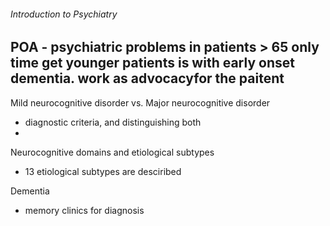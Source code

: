 ###### Introduction to Psychiatry
POA - psychiatric problems in patients > 65
only time get younger patients is with early onset dementia.
work as advocacyfor the paitent
-------------------------------

Mild neurocognitive disorder vs. Major neurocognitive disorder
- diagnostic criteria, and distinguishing both
- 

Neurocognitive domains and etiological subtypes
- 13 etiological subtypes are desciribed


Dementia
- memory clinics for diagnosis 



